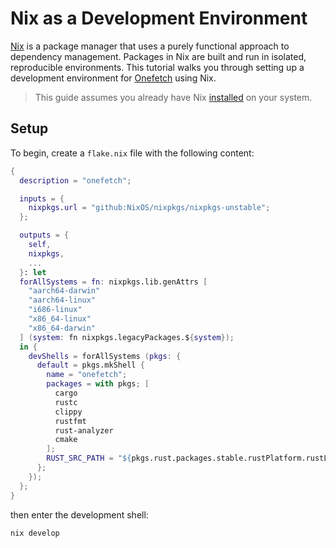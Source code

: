 # Nix as a Development Environment

[Nix](https://nixos.org/) is a package manager that uses a purely functional approach to dependency management. Packages in Nix are built and run in isolated, reproducible environments. This tutorial walks you through setting up a development environment for [Onefetch](https://github.com/o2sh/onefetch) using Nix.

> This guide assumes you already have Nix [installed](https://nixos.org/download.html#nix-quick-install) on your system.

## Setup

To begin, create a `flake.nix` file with the following content:

```nix
{
  description = "onefetch";

  inputs = {
    nixpkgs.url = "github:NixOS/nixpkgs/nixpkgs-unstable";
  };

  outputs = {
    self,
    nixpkgs,
    ...
  }: let
  forAllSystems = fn: nixpkgs.lib.genAttrs [
    "aarch64-darwin"
    "aarch64-linux"
    "i686-linux"
    "x86_64-linux"
    "x86_64-darwin"
  ] (system: fn nixpkgs.legacyPackages.${system});
  in {
    devShells = forAllSystems (pkgs: {
      default = pkgs.mkShell {
        name = "onefetch";
        packages = with pkgs; [
          cargo
          rustc
          clippy
          rustfmt
          rust-analyzer
          cmake
        ];
        RUST_SRC_PATH = "${pkgs.rust.packages.stable.rustPlatform.rustLibSrc}";
      };
    });
  };
}
```

then enter the development shell:

```bash
nix develop
```
